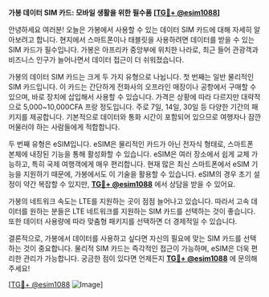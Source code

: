 **가봉 데이터 SIM 카드: 모바일 생활을 위한 필수품 [[TG💪+ @esim1088](https://t.me/s/esim1088)]**

안녕하세요 여러분! 오늘은 가봉에서 사용할 수 있는 데이터 SIM 카드에 대해 자세히 알아보려고 합니다. 현지에서 스마트폰이나 태블릿을 사용하려면 데이터를 받을 수 있는 SIM 카드가 필수입니다. 가봉은 아프리카 중앙부에 위치한 나라로, 최근 들어 관광객과 비즈니스 인구가 늘어나면서 데이터 접근이 더 쉬워졌습니다.

가봉의 데이터 SIM 카드는 크게 두 가지 유형으로 나뉩니다. 첫 번째는 일반 물리적인 SIM 카드입니다. 이 카드는 간단하게 전화사의 오프라인 매장이나 공항에서 구매할 수 있으며, 바로 장치에 삽입해서 사용할 수 있습니다. 가격은 상황에 따라 다르지만 대략적으로 5,000~10,000CFA 프랑 정도입니다. 주로 7일, 14일, 30일 등 다양한 기간의 패키지를 제공합니다. 기본적으로 데이터와 통화 시간이 포함되어 있으므로 여행자나 잠깐 머물러야 하는 사람들에게 적합합니다.

두 번째 유형은 eSIM입니다. eSIM은 물리적인 카드가 아닌 전자식 형태로, 스마트폰 본체에 내장된 기능을 통해 활성화할 수 있습니다. eSIM은 여러 장소에서 쉽게 교체 가능하고, 특히 국제 여행객에게 매우 편리합니다. 현재 많은 최신 스마트폰에서 eSIM 기능을 지원하기 때문에, 가봉에서도 이 기술을 활용할 수 있습니다. eSIM의 경우 초기 설정이 약간 복잡할 수 있지만, **[TG💪+ @esim1088](https://t.me/s/esim1088)** 에서 상담을 받을 수 있어요.

가봉의 네트워크 속도는 LTE를 지원하는 곳이 점점 늘어나고 있습니다. 따라서 고속 데이터를 원하는 분들은 LTE 네트워크를 지원하는 SIM 카드를 선택하는 것이 좋습니다. 또한 데이터 사용량에 따라 맞춤형 패키지를 선택하면 더 경제적일 수 있습니다.

결론적으로, 가봉에서 데이터를 사용하고 싶다면 자신의 필요에 맞는 SIM 카드를 선택하는 것이 중요합니다. 물리적 SIM 카드는 즉각적인 접근이 가능하며, eSIM은 더욱 편리한 관리가 가능합니다. 궁금한 점이 있다면 언제든지 **[TG💪+ @esim1088](https://t.me/s/esim1088)** 에 문의해주세요!

[[TG💪+ @esim1088](https://t.me/s/esim1088) ![Image](https://i.postimg.cc/Y0z9fWf4/image.png)]